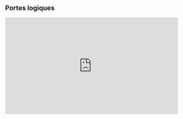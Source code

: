 
## Portes logiques
<center>
<iframe width="560" height="315" src="https://www.youtube.com/embed/102CwU1P_fY?si=8MTAEtK81KlEnRiw" title="YouTube video player" frameborder="0" allow="accelerometer; autoplay; clipboard-write; encrypted-media; gyroscope; picture-in-picture; web-share" allowfullscreen></iframe>
</center>